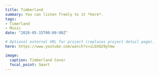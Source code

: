 ```yaml
---
title: Timberland
summary: You can listen freely to it *here*.
tags:
- Timerland
- Music
date: "2020-05-15T00:00:00Z"

# Optional external URL for project (replaces project detail page).
here: https://www.youtube.com/watch?v=iLbXQ29ytmw

image:
  caption: Timberland Cover
  focal_point: Smart
---
```

